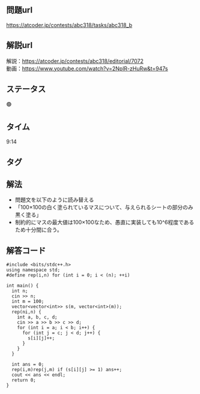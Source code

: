 ## 問題url
https://atcoder.jp/contests/abc318/tasks/abc318_b

## 解説url
解説：https://atcoder.jp/contests/abc318/editorial/7072 \
動画：https://www.youtube.com/watch?v=2NplR-zHuRw&t=947s

## ステータス
🟢

## タイム
9:14

## タグ


## 解法
- 問題文を以下のように読み替える
- 「100×100の白く塗られているマスについて、与えられるシートの部分のみ黒く塗る」
- 制約的にマスの最大値は100×100なため、愚直に実装しても10^6程度であるため十分間に合う。

## 解答コード
```
#include <bits/stdc++.h>
using namespace std;
#define rep(i,n) for (int i = 0; i < (n); ++i)

int main() {
  int n;
  cin >> n;
  int m = 100;
  vector<vector<int>> s(m, vector<int>(m));
  rep(ni,n) {
    int a, b, c, d;
    cin >> a >> b >> c >> d;
    for (int i = a; i < b; i++) {
      for (int j = c; j < d; j++) {
        s[i][j]++;
      }
    }
  }

  int ans = 0;
  rep(i,m)rep(j,m) if (s[i][j] >= 1) ans++;
  cout << ans << endl;
  return 0;
}
```